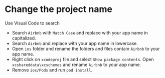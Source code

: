 # Change the project name

Use Visual Code to search

- Search `Airbnb` with `Match Case` and replace with your app name in capitalized.
- Search `Airbnb` and replace with your app name in lowercase.
- Open `ios` folder and rename the folders and files contain `Airbnb` to your app name.
- Right click on `xcodeproj` file and select `Show package contents`. Open `xcshareddata\xcschemes` and rename `Airbnb` to your app name.
- Remove `ios/Pods` and run `pod install`.
